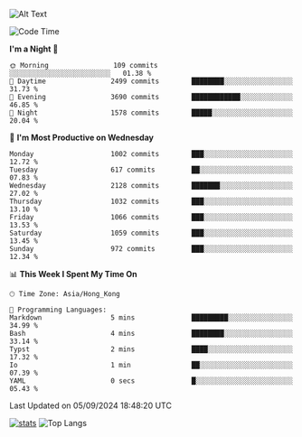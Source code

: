 ![Alt Text](https://media.tenor.com/3Gehha8RO-sAAAAC/goose-dance.gif)

<!--START_SECTION:waka-->
![Code Time](http://img.shields.io/badge/Code%20Time-290%20hrs%2037%20mins-blue)

**I'm a Night 🦉** 

```text
🌞 Morning                109 commits         ░░░░░░░░░░░░░░░░░░░░░░░░░   01.38 % 
🌆 Daytime                2499 commits        ████████░░░░░░░░░░░░░░░░░   31.73 % 
🌃 Evening                3690 commits        ████████████░░░░░░░░░░░░░   46.85 % 
🌙 Night                  1578 commits        █████░░░░░░░░░░░░░░░░░░░░   20.04 % 
```
📅 **I'm Most Productive on Wednesday** 

```text
Monday                   1002 commits        ███░░░░░░░░░░░░░░░░░░░░░░   12.72 % 
Tuesday                  617 commits         ██░░░░░░░░░░░░░░░░░░░░░░░   07.83 % 
Wednesday                2128 commits        ███████░░░░░░░░░░░░░░░░░░   27.02 % 
Thursday                 1032 commits        ███░░░░░░░░░░░░░░░░░░░░░░   13.10 % 
Friday                   1066 commits        ███░░░░░░░░░░░░░░░░░░░░░░   13.53 % 
Saturday                 1059 commits        ███░░░░░░░░░░░░░░░░░░░░░░   13.45 % 
Sunday                   972 commits         ███░░░░░░░░░░░░░░░░░░░░░░   12.34 % 
```


📊 **This Week I Spent My Time On** 

```text
🕑︎ Time Zone: Asia/Hong_Kong

💬 Programming Languages: 
Markdown                 5 mins              █████████░░░░░░░░░░░░░░░░   34.99 % 
Bash                     4 mins              ████████░░░░░░░░░░░░░░░░░   33.14 % 
Typst                    2 mins              ████░░░░░░░░░░░░░░░░░░░░░   17.32 % 
Io                       1 min               ██░░░░░░░░░░░░░░░░░░░░░░░   07.39 % 
YAML                     0 secs              █░░░░░░░░░░░░░░░░░░░░░░░░   05.43 % 
```


 Last Updated on 05/09/2024 18:48:20 UTC
<!--END_SECTION:waka-->
[![stats](https://github-readme-stats-rose-phi.vercel.app/api?username=jxncted&count_private=true)](https://github.com/jxncted/github-readme-stats)
![Top Langs](https://github-readme-stats-rose-phi.vercel.app/api/top-langs/?username=jxncted\&layout=compact&hide=c,assembly,jupyter%20notebook)
